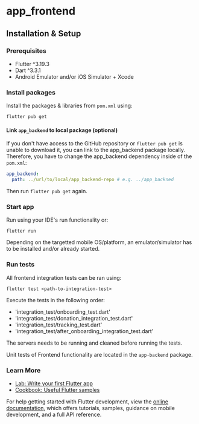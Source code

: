 # app_frontend

## Installation & Setup

### Prerequisites

- Flutter ^3.19.3
- Dart ^3.3.1
- Android Emulator and/or iOS Simulator + Xcode

### Install packages

Install the packages & libraries from `pom.xml` using:

```
flutter pub get
```

#### Link `app_backend` to local package (optional)

If you don't have access to the GitHub repository or `flutter pub get` is unable to download it, you can link to the app_backend package locally. Therefore, you have to change the app_backend dependency inside of the `pom.xml`:

```yaml
app_backend:
  path: ../url/to/local/app_backend-repo # e.g. ../app_backned
```

Then run `flutter pub get` again.

### Start app

Run using your IDE's run functionality or:

```
flutter run
```

Depending on the targetted mobile OS/platform, an emulator/simulator has to be installed and/or already started.

### Run tests

All frontend integration tests can be ran using:

```
flutter test <path-to-integration-test>
```

Execute the tests in the following order:
- 'integration_test/onboarding_test.dart'
- 'integration_test/donation_integration_test.dart'
- 'integration_test/tracking_test.dart'
- 'integration_test/after_onboarding_integration_test.dart'

The servers needs to be running and cleaned before running the tests.

Unit tests of Frontend functionality are located in the `app-backend` package.

### Learn More

- [Lab: Write your first Flutter app](https://docs.flutter.dev/get-started/codelab)
- [Cookbook: Useful Flutter samples](https://docs.flutter.dev/cookbook)

For help getting started with Flutter development, view the
[online documentation](https://docs.flutter.dev/), which offers tutorials,
samples, guidance on mobile development, and a full API reference.
